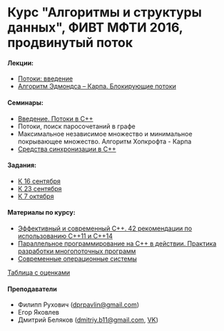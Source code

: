 # Курс "Алгоритмы и структуры данных", ФИВТ МФТИ 2016, продвинутый поток

#### Лекции:
* [Потоки: введение](lections/01/)
* [Алгоритм Эдмондса – Карпа. Блокирующие потоки](lections/02/)

#### Семинары:
* [Введение. Потоки в C++](seminars/01/)
* Потоки, поиск паросочетаний в графе
* Максимальное независимое множество и минимальное покрывающее множество. Алгоритм Хопкрофта - Карпа
* [Средства синхронизации в C++](seminars/04)

#### Задания:
* [К 16 сентября](https://official.contest.yandex.ru/contest/2688/enter/)
* [К 23 сентября](https://official.contest.yandex.ru/contest/2742/enter/)
* [К 7 октября](https://official.contest.yandex.ru/contest/2831/enter/)

#### Материалы по курсу:
* [Эффективный и современный С++. 42 рекомендации по использованию C++11 и C++14](https://www.ozon.ru/context/detail/id/34747131/)
* [Параллельное программирование на C++ в действии. Практика разработки многопоточных программ](https://books.google.ru/books/about/Параллельное_програм.html?id=1UXRAAAAQBAJ&redir_esc=y)
* [Современные операционные системы](https://www.ozon.ru/context/detail/id/31649356/)

[Таблица с оценками](https://docs.google.com/spreadsheets/d/1UbDcUcW40dZbepKQzy3VAdqV-GciJzjCfL2EOiIfKyI/edit?usp=sharing)

#### Преподаватели
* Филипп Рухович (dprpavlin@gmail.com)
* Егор Яковлев
* Дмитрий Беляков (dmitriy.b11@gmail.com, [VK](https://vk.com/dmitriy_belyakov))
